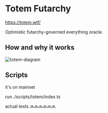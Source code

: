 # Totem Futarchy
https://totem.wtf/

Optimistic futarchy-governed everything oracle.

## How and why it works

![totem-diagram](https://github.com/user-attachments/assets/6288d1b8-e573-4100-8559-033dce76055d)


## Scripts
it's on mainnet

run ./scripts/totem/index.ts

actual tests 🔜🔜🔜🔜🔜🔜
